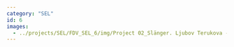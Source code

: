 ```yaml
---
category: "SEL"
id: 6
images:
  - ../projects/SEL/FDV_SEL_6/img/Project 02_Slänger. Ljubov Terukova - kätlin Leokin.jpg
---
```

